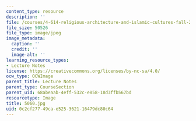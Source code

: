 ```yaml
---
content_type: resource
description: ''
file: /courses/4-614-religious-architecture-and-islamic-cultures-fall-2002/0c2cf27749cae525362116479dc80c64_5060.jpg
file_size: 50526
file_type: image/jpeg
image_metadata:
  caption: ''
  credit: ''
  image-alt: ''
learning_resource_types:
- Lecture Notes
license: https://creativecommons.org/licenses/by-nc-sa/4.0/
ocw_type: OCWImage
parent_title: Lecture Notes
parent_type: CourseSection
parent_uid: 68abeaab-4eff-532c-e858-18d3ffb567bd
resourcetype: Image
title: 5060.jpg
uid: 0c2cf277-49ca-e525-3621-16479dc80c64
---
```

